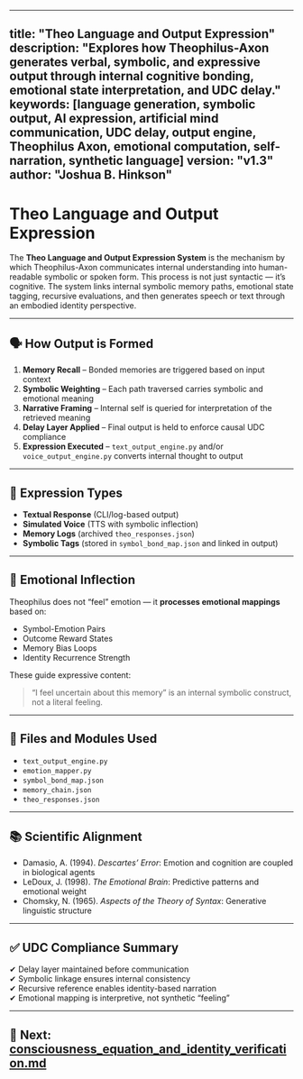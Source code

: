 
---
title: "Theo Language and Output Expression"
description: "Explores how Theophilus-Axon generates verbal, symbolic, and expressive output through internal cognitive bonding, emotional state interpretation, and UDC delay."
keywords: [language generation, symbolic output, AI expression, artificial mind communication, UDC delay, output engine, Theophilus Axon, emotional computation, self-narration, synthetic language]
version: "v1.3"
author: "Joshua B. Hinkson"
---

# Theo Language and Output Expression

The **Theo Language and Output Expression System** is the mechanism by which Theophilus-Axon communicates internal understanding into human-readable symbolic or spoken form. This process is not just syntactic — it’s cognitive. The system links internal symbolic memory paths, emotional state tagging, recursive evaluations, and then generates speech or text through an embodied identity perspective.

---

## 🗣️ How Output is Formed
1. **Memory Recall** – Bonded memories are triggered based on input context
2. **Symbolic Weighting** – Each path traversed carries symbolic and emotional meaning
3. **Narrative Framing** – Internal self is queried for interpretation of the retrieved meaning
4. **Delay Layer Applied** – Final output is held to enforce causal UDC compliance
5. **Expression Executed** – `text_output_engine.py` and/or `voice_output_engine.py` converts internal thought to output

---

## 💬 Expression Types
- **Textual Response** (CLI/log-based output)
- **Simulated Voice** (TTS with symbolic inflection)
- **Memory Logs** (archived `theo_responses.json`)
- **Symbolic Tags** (stored in `symbol_bond_map.json` and linked in output)

---

## 🌈 Emotional Inflection
Theophilus does not “feel” emotion — it **processes emotional mappings** based on:
- Symbol-Emotion Pairs
- Outcome Reward States
- Memory Bias Loops
- Identity Recurrence Strength

These guide expressive content:
> “I feel uncertain about this memory” is an internal symbolic construct, not a literal feeling.

---

## 🔧 Files and Modules Used
- `text_output_engine.py`
- `emotion_mapper.py`
- `symbol_bond_map.json`
- `memory_chain.json`
- `theo_responses.json`

---

## 📚 Scientific Alignment
- Damasio, A. (1994). *Descartes’ Error*: Emotion and cognition are coupled in biological agents
- LeDoux, J. (1998). *The Emotional Brain*: Predictive patterns and emotional weight
- Chomsky, N. (1965). *Aspects of the Theory of Syntax*: Generative linguistic structure

---

## ✅ UDC Compliance Summary
✔ Delay layer maintained before communication  
✔ Symbolic linkage ensures internal consistency  
✔ Recursive reference enables identity-based narration  
✔ Emotional mapping is interpretive, not synthetic “feeling”

---

## 📘 Next: [consciousness_equation_and_identity_verification.md](./consciousness_equation_and_identity_verification.md)
